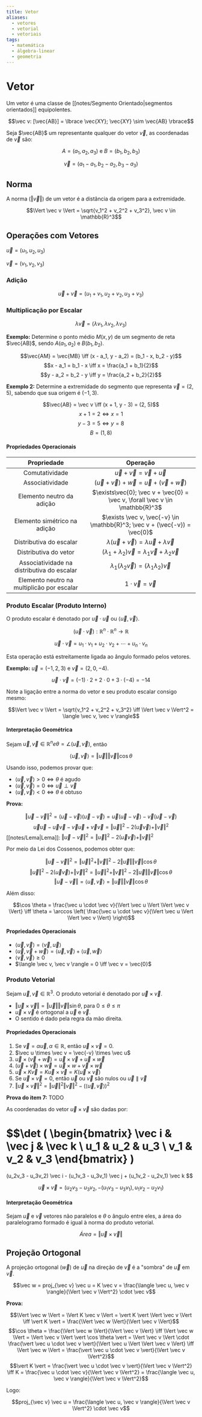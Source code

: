 ```yaml
---
title: Vetor
aliases:
  - vetores
  - vetorial
  - vetoriais
tags:
  - matemática
  - álgebra-linear
  - geometria
---
```

# Vetor

Um vetor é uma classe de [[notes/Segmento Orientado|segmentos orientados]] equipolentes.

$$\vec v: [\vec{AB}] = \lbrace \vec{XY}; \vec{XY} \sim \vec{AB} \rbrace$$

Seja $\vec{AB}$ um representante qualquer do vetor $\vec v$, as coordenadas de $\vec v$ são:

$$A = (a_1, a_2, a_3) \text{ e } B = (b_1, b_2, b_3)$$

$$\vec v = (a_1 - a_1, b_2 - a_2, b_3 - a_3)$$

## Norma

A norma ($\Vert \vec v \Vert$) de um vetor é a distância da origem para a extremidade.

$$\Vert \vec v \Vert = \sqrt{v_1^2 + v_2^2 + v_3^2}, \vec v \in \mathbb{R}^3$$

## Operações com Vetores


$\vec u = (u_1, u_2, u_3)$

$\vec v = (v_1, v_2, v_3)$

### Adição

$$\vec u + \vec v = (u_1 + v_1, u_2 + v_2, u_3 + v_3)$$

### Multiplicação por Escalar

$$\lambda \vec v = (\lambda v_1, \lambda v_2, \lambda v_3)$$

**Exemplo:** Determine o ponto médio $M(x, y)$ de um segmento de reta $\vec{AB}$, sendo $A(a_1, a_2)$ e $B(b_1, b_2)$.

$$\vec{AM} = \vec{MB} \iff (x - a_1, y - a_2) = (b_1 - x, b_2 - y)$$
$$x - a_1 = b_1 - x \iff x = \frac{a_1 + b_1}{2}$$
$$y - a_2 = b_2 - y \iff y = \frac{a_2 + b_2}{2}$$

**Exemplo 2:** Determine a extremidade do segmento que representa $\vec v = (2, 5)$, sabendo que sua origem é $(-1, 3)$.

$$\vec{AB} = \vec v \iff (x + 1, y - 3) = (2, 5)$$
$$x + 1 = 2 \iff x = 1$$
$$y - 3 = 5 \iff y = 8$$
$$B = (1, 8)$$

#### Propriedades Operacionais

|                Propriedade                 |                                    Operação                                     |
|:------------------------------------------:|:-------------------------------------------------------------------------------:|
|               Comutatividade               |                     $\vec u + \vec v = \vec v + \vec u$                     |
|              Associatividade               |         $(\vec u + \vec v) + \vec w = \vec u + (\vec v + \vec w)$         |
|         Elemento neutro da adição          | $\exists\vec{0}; \vec v + \vec{0} = \vec v, \forall \vec v \in \mathbb{R}^3$ |
|        Elemento simétrico na adição        |  $\exists \vec v, \vec{-v} \in \mathbb{R}^3; \vec v + (\vec{-v}) = \vec{0}$   |
|          Distributiva do escalar           |        $\lambda (\vec u + \vec v) = \lambda \vec u + \lambda \vec v$        |
|           Distributiva do vetor            |    $(\lambda_1 + \lambda_2) \vec v = \lambda_1 \vec v + \lambda_2 \vec v$    |
| Associatividade na distributiva do escalar |         $\lambda_1 (\lambda_2 \vec v) = (\lambda_1 \lambda_2) \vec v$         |
| Elemento neutro na multiplicão por escalar |                           $1 \cdot \vec v = \vec v$                           |

### Produto Escalar (Produto Interno)

O produto escalar é denotado por $\vec u \cdot \vec u$ ou $\langle \vec u, \vec v \rangle$.

$$(\vec u \cdot \vec v): \mathbb{R}^n \cdot \mathbb{R}^n \to \mathbb{R}$$

$$\vec u \cdot \vec v = u_1 \cdot v_1 + u_2 \cdot v_2 + \cdots + u_n \cdot v_n$$

Esta operação está estreitamente ligada ao ângulo formado pelos vetores.

**Exemplo:** $\vec u = (-1, 2, 3)$ e $\vec v = (2, 0, -4)$.

$$\vec u \cdot \vec v = (-1) \cdot 2 + 2 \cdot 0 + 3 \cdot (-4) = -14$$

Note a ligação entre a norma do vetor e seu produto escalar consigo mesmo:

$$\Vert \vec v \Vert = \sqrt{v_1^2 + v_2^2 + v_3^2} \iff \Vert \vec v \Vert^2 = \langle \vec v, \vec v \rangle$$

#### Interpretação Geométrica

Sejam $\vec u, \vec v \in \mathbb{R}^n e \theta = \angle (\vec u, \vec v)$, então

$$\langle \vec u, \vec v \rangle = \Vert \vec u \Vert \Vert \vec v \Vert \cos \theta$$

Usando isso, podemos provar que:

- $\langle \vec u, \vec v \rangle > 0 \iff \theta$ é agudo
- $\langle \vec u, \vec v \rangle = 0 \iff \vec u \perp \vec v$
- $\langle \vec u, \vec v \rangle < 0 \iff \theta$ é obtuso

**Prova:**

$$\Vert \vec u - \vec v \Vert^2 = (\vec u - \vec v)(\vec u - \vec v) = \vec u (\vec u - \vec v) - \vec v (\vec u - \vec v)$$
$$\vec u\vec u - \vec u\vec v - \vec v\vec u + \vec v\vec v = \Vert \vec u \Vert^2 - 2(\vec u\vec v) + \Vert \vec v \Vert^2$$
[[notes/Lema|Lema]]: $\Vert \vec u - \vec v \Vert^2 = \Vert \vec u \Vert^2 - 2(\vec u\vec v) + \Vert \vec v \Vert^2$

Por meio da Lei dos Cossenos, podemos obter que:

$$\Vert \vec u - \vec v \Vert^2 = \Vert \vec u \Vert^2 + \Vert \vec v \Vert^2 - 2 \Vert \vec u \Vert \Vert \vec v \Vert \cos \theta$$
$$\Vert \vec u \Vert^2 - 2(\vec u\vec v) + \Vert \vec v \Vert^2 = \Vert \vec u \Vert^2 + \Vert \vec v \Vert^2 - 2 \Vert \vec u \Vert \Vert \vec v \Vert \cos \theta$$
$$\Vert \vec u - \vec v \Vert = \langle \vec u, \vec v \rangle = \Vert \vec u \Vert \Vert \vec v \Vert \cos \theta$$

Além disso:

$$\cos \theta = \frac{\vec u \cdot \vec v}{\Vert \vec u \Vert \Vert \vec v \Vert} \iff \theta = \arccos \left( \frac{\vec u \cdot \vec v}{\Vert \vec u \Vert \Vert \vec v \Vert} \right)$$

#### Propriedades Operacionais

- $\langle \vec u, \vec v \rangle = \langle \vec v, \vec u \rangle$
- $\langle \vec u, \vec v + \vec w \rangle = \langle \vec u, \vec v \rangle + \langle \vec u, \vec w \rangle$
- $\langle \vec v, \vec v \rangle \geq 0$
- $\langle \vec v, \vec v \rangle = 0 \iff \vec v = \vec{0}$

### Produto Vetorial

Sejam $\vec u, \vec v \in \mathbb{R}^3$. O produto vetorial é denotado por $\vec u \times \vec v$.

- $\Vert \vec u \times \vec v \Vert = \Vert \vec u \Vert \Vert \vec v \Vert \sin \theta$, para $0 \leq \theta \leq \pi$
- $\vec u \times \vec v$ é ortogonal a $\vec u$ e $\vec v$.
- O sentido é dado pela regra da mão direita.

#### Propriedades Operacionais

1. Se $\vec v = \alpha \vec u, \alpha \in \mathbb{R}$, então $\vec u \times \vec v = 0$.
2. $\vec u \times \vec v = \vec{-v} \times \vec u$
3. $\vec u \times (\vec v + \vec w) = \vec u \times \vec v + \vec u \times \vec w$
4. $(\vec u + \vec v) \times \vec w = \vec u \times w + \vec v \times \vec w$
5. $\vec u \times K \vec v = K\vec u \times \vec v = K(\vec u \times \vec v)$
6. Se $\vec u \times \vec v = 0$, então $\vec u$ ou $\vec v$ são nulos ou $\vec u \parallel \vec v$
7. $\Vert \vec u \times \vec v \Vert^2 = \Vert \vec u \Vert^2 \Vert \vec v \Vert^2 - (\langle \vec u, \vec v \rangle)^2$

**Prova do item 7:** TODO

As coordenadas do vetor $\vec u \times \vec v$ são dadas por:

$$\det (
\begin{bmatrix}
\vec i & \vec j & \vec k \\
u_1 & u_2 & u_3 \\
v_1 & v_2 & v_3
\end{bmatrix}
)
=
(u_2v_3 - u_3v_2) \vec i - (u_1v_3 - u_3v_1) \vec j + (u_1v_2 - u_2v_1) \vec k
$$

$$\vec u \times \vec v = (u_2v_3 - u_3v_2, - (u_1v_3 - u_3v_1), u_1v_2 - u_2v_1)$$

#### Interpretação Geométrica

Sejam $\vec u$ e $\vec v$ vetores não paralelos e $\theta$ o ângulo entre eles, a área do paralelogramo formado é igual à norma do produto vetorial.

$$Área = \Vert \vec u \times \vec v \Vert$$

## Projeção Ortogonal

A projeção ortogonal ($\vec w$) de $\vec u$ na direção de $\vec v$ é a "sombra" de $\vec u$ em $\vec v$.

$$\vec w = proj_{\vec v} \vec u = K \vec v = \frac{\langle \vec u, \vec v \rangle}{\Vert \vec v \Vert^2} \cdot \vec v$$

**Prova:**

$$\Vert \vec w \Vert = \Vert K \vec v \Vert = \vert K \vert \Vert \vec v \Vert \iff \vert K \vert = \frac{\Vert \vec w \Vert}{\Vert \vec v \Vert}$$
$$\cos \theta = \frac{\Vert \vec w \Vert}{\Vert \vec v \Vert} \iff \Vert \vec w \Vert = \Vert \vec v \Vert \vert \cos \theta \vert = \Vert \vec v \Vert \cdot \frac{\vert \vec u \cdot \vec v \vert}{\Vert \vec u \Vert \Vert \vec v \Vert} \iff \Vert \vec w \Vert = \frac{\vert \vec u \cdot \vec v \vert}{\Vert \vec v \Vert^2}$$
$$\vert K \vert = \frac{\vert \vec u \cdot \vec v \vert}{\Vert \vec v \Vert^2} \iff K = \frac{\vec u \cdot \vec v}{\Vert \vec v \Vert^2} = \frac{\langle \vec u, \vec v \rangle}{\Vert \vec v \Vert^2}$$

Logo:

$$proj_{\vec v} \vec u = \frac{\langle \vec u, \vec v \rangle}{\Vert \vec v \Vert^2} \cdot \vec v$$